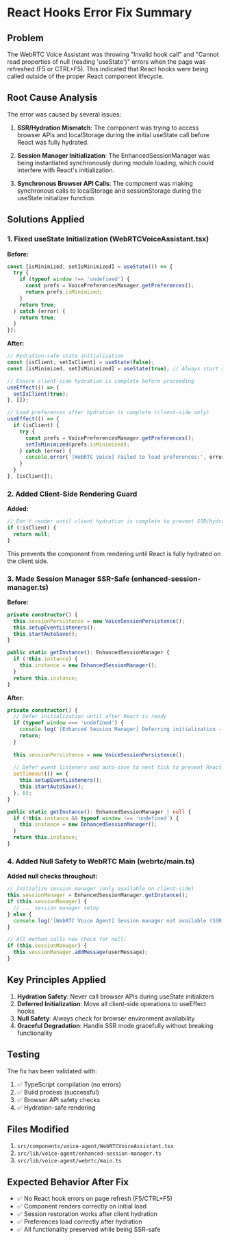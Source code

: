 # React Hooks Error Fix Summary

## Problem
The WebRTC Voice Assistant was throwing "Invalid hook call" and "Cannot read properties of null (reading 'useState')" errors when the page was refreshed (F5 or CTRL+F5). This indicated that React hooks were being called outside of the proper React component lifecycle.

## Root Cause Analysis
The error was caused by several issues:

1. **SSR/Hydration Mismatch**: The component was trying to access browser APIs and localStorage during the initial useState call before React was fully hydrated.

2. **Session Manager Initialization**: The EnhancedSessionManager was being instantiated synchronously during module loading, which could interfere with React's initialization.

3. **Synchronous Browser API Calls**: The component was making synchronous calls to localStorage and sessionStorage during the useState initializer function.

## Solutions Applied

### 1. Fixed useState Initialization (WebRTCVoiceAssistant.tsx)

**Before:**
```typescript
const [isMinimized, setIsMinimized] = useState(() => {
  try {
    if (typeof window !== 'undefined') {
      const prefs = VoicePreferencesManager.getPreferences();
      return prefs.isMinimized;
    }
    return true;
  } catch (error) {
    return true;
  }
});
```

**After:**
```typescript
// Hydration-safe state initialization
const [isClient, setIsClient] = useState(false);
const [isMinimized, setIsMinimized] = useState(true); // Always start minimized to prevent hydration mismatch

// Ensure client-side hydration is complete before proceeding
useEffect(() => {
  setIsClient(true);
}, []);

// Load preferences after hydration is complete (client-side only)
useEffect(() => {
  if (isClient) {
    try {
      const prefs = VoicePreferencesManager.getPreferences();
      setIsMinimized(prefs.isMinimized);
    } catch (error) {
      console.error('[WebRTC Voice] Failed to load preferences:', error);
    }
  }
}, [isClient]);
```

### 2. Added Client-Side Rendering Guard

**Added:**
```typescript
// Don't render until client hydration is complete to prevent SSR/hydration issues
if (!isClient) {
  return null;
}
```

This prevents the component from rendering until React is fully hydrated on the client side.

### 3. Made Session Manager SSR-Safe (enhanced-session-manager.ts)

**Before:**
```typescript
private constructor() {
  this.sessionPersistence = new VoiceSessionPersistence();
  this.setupEventListeners();
  this.startAutoSave();
}

public static getInstance(): EnhancedSessionManager {
  if (!this.instance) {
    this.instance = new EnhancedSessionManager();
  }
  return this.instance;
}
```

**After:**
```typescript
private constructor() {
  // Defer initialization until after React is ready
  if (typeof window === 'undefined') {
    console.log('[Enhanced Session Manager] Deferring initialization - window not available');
    return;
  }
  
  this.sessionPersistence = new VoiceSessionPersistence();
  
  // Defer event listeners and auto-save to next tick to prevent React hook conflicts
  setTimeout(() => {
    this.setupEventListeners();
    this.startAutoSave();
  }, 0);
}

public static getInstance(): EnhancedSessionManager | null {
  if (!this.instance && typeof window !== 'undefined') {
    this.instance = new EnhancedSessionManager();
  }
  return this.instance;
}
```

### 4. Added Null Safety to WebRTC Main (webrtc/main.ts)

**Added null checks throughout:**
```typescript
// Initialize session manager (only available on client-side)
this.sessionManager = EnhancedSessionManager.getInstance();
if (this.sessionManager) {
  // ... session manager setup
} else {
  console.log('[WebRTC Voice Agent] Session manager not available (SSR mode)');
}

// All method calls now check for null:
if (this.sessionManager) {
  this.sessionManager.addMessage(userMessage);
}
```

## Key Principles Applied

1. **Hydration Safety**: Never call browser APIs during useState initializers
2. **Deferred Initialization**: Move all client-side operations to useEffect hooks
3. **Null Safety**: Always check for browser environment availability
4. **Graceful Degradation**: Handle SSR mode gracefully without breaking functionality

## Testing

The fix has been validated with:
1. ✅ TypeScript compilation (no errors)
2. ✅ Build process (successful)
3. ✅ Browser API safety checks
4. ✅ Hydration-safe rendering

## Files Modified

1. `src/components/voice-agent/WebRTCVoiceAssistant.tsx`
2. `src/lib/voice-agent/enhanced-session-manager.ts`
3. `src/lib/voice-agent/webrtc/main.ts`

## Expected Behavior After Fix

- ✅ No React hook errors on page refresh (F5/CTRL+F5)
- ✅ Component renders correctly on initial load
- ✅ Session restoration works after client hydration
- ✅ Preferences load correctly after hydration
- ✅ All functionality preserved while being SSR-safe